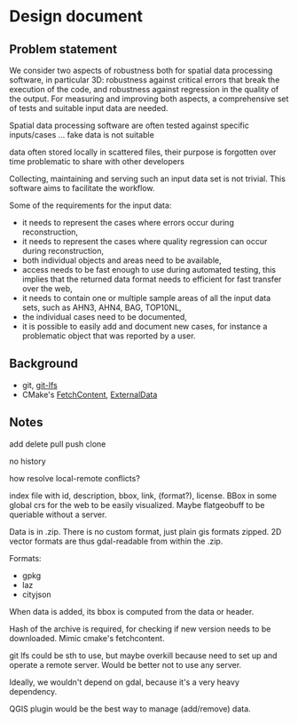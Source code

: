 # Design document

## Problem statement

We consider two aspects of robustness both for spatial data processing software, in particular 3D: robustness against critical errors that break the execution of the code, and robustness against regression in the quality of the output.
For measuring and improving both aspects, a comprehensive set of tests and suitable input data are needed.

Spatial data processing software are often tested against specific inputs/cases ... fake data is not suitable

data often stored locally in scattered files, their purpose is forgotten over time
problematic to share with other developers


Collecting, maintaining and serving such an input data set is not trivial. This software aims to facilitate the workflow.

Some of the requirements for the input data:

- it needs to represent the cases where errors occur during reconstruction,
- it needs to represent the cases where quality regression can occur during reconstruction,
- both individual objects and areas need to be available,
- access needs to be fast enough to use during automated testing, this implies that the returned data format needs to efficient for fast transfer over the web,
- it needs to contain one or multiple sample areas of all the input data sets, such as AHN3, AHN4, BAG, TOP10NL,
- the individual cases need to be documented,
- it is possible to easily add and document new cases, for instance a problematic object that was reported by a user.

## Background

- git, [git-lfs](https://git-lfs.com/)
- CMake's [FetchContent](https://cmake.org/cmake/help/latest/module/FetchContent.html#fetchcontent), [ExternalData](https://cmake.org/cmake/help/latest/module/ExternalData.html)

## Notes

add
delete
pull
push
clone

no history

how resolve local-remote conflicts?

index file with id, description, bbox, link, (format?), license. BBox in some global crs for the web to be easily visualized. Maybe flatgeobuff to be queriable without a server.

Data is in .zip. There is no custom format, just plain gis formats zipped. 2D vector formats are thus gdal-readable from within the .zip.

Formats:
- gpkg
- laz
- cityjson

When data is added, its bbox is computed from the data or header.

Hash of the archive is required, for checking if new version needs to be downloaded.
Mimic cmake's fetchcontent.

git lfs could be sth to use, but maybe overkill because need to set up and operate a remote server. Would be better not to use any server.

Ideally, we wouldn't depend on gdal, because it's a very heavy dependency.

QGIS plugin would be the best way to manage (add/remove) data.

